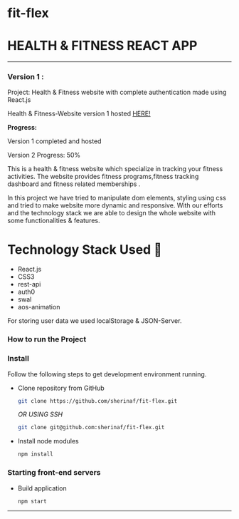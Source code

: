 # fit-flex

# HEALTH & FITNESS REACT APP

-----
### Version 1 : 
Project: Health & Fitness website with complete authentication made using React.js


Health & Fitness-Website version 1 hosted [HERE!](https://fit-flex-red.vercel.app/)

**Progress:**

Version 1 completed and hosted

Version 2 Progress: 50%


This is a health & fitness website which specialize in tracking your fitness activities. The website provides fitness programs,fitness tracking dashboard and fitness related memberships .

In this project we have tried to manipulate dom elements, styling using css and tried to make website more dynamic and responsive. With our efforts and the technology stack we are able to design the whole website with some functionalities & features.


# Technology Stack Used 🌟
* React.js
* CSS3
* rest-api
* auth0
* swal
* aos-animation

For storing user data we used localStorage & JSON-Server.

### How to run the Project
### Install

Follow the following steps to get development environment running.

* Clone repository from GitHub

  ```bash
  git clone https://github.com/sherinaf/fit-flex.git
  ```

   _OR USING SSH_

  ```bash
  git clone git@github.com:sherinaf/fit-flex.git
  ```

* Install node modules

   ```bash
   npm install
   ```


### Starting front-end servers

* Build application

  ```bash
  npm start
  ```
---

